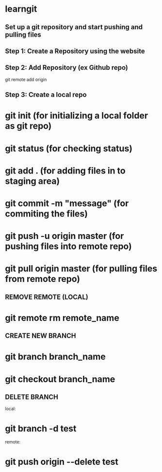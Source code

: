 # learngit
Set up a git repository and start pushing and pulling files
-----------------------------------------------------------

Step 1: Create a Repository using the website
---------------------------------------------

Step 2: Add  Repository (ex Github repo)
-----------------------------------------

git remote add origin <repository-link>

Step 3: Create a local repo
----------------------------

# git init  (for initializing a local folder as git repo)
# git status (for checking status)
# git add . (for adding files in to staging area)
# git commit -m "message" (for commiting the  files)
# git push -u origin master (for pushing files into remote repo)
# git pull origin master (for pulling files from remote repo)

REMOVE REMOTE (LOCAL)
----------------------
# git remote rm remote_name

CREATE NEW BRANCH
-------------------
# git branch branch_name
# git checkout branch_name

DELETE BRANCH
--------------
local:
# git branch -d test

remote:
# git push origin --delete test

